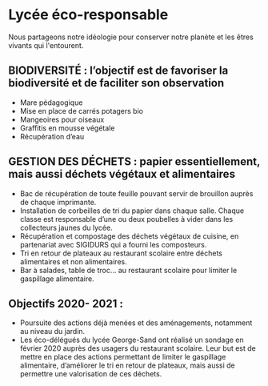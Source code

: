 # Lycée éco-responsable
Nous partageons notre idéologie pour conserver notre planète et les êtres vivants qui l'entourent.

## BIODIVERSITÉ : l’objectif est de favoriser la biodiversité et de faciliter son observation
- Mare pédagogique
- Mise en place de carrés potagers bio
- Mangeoires pour oiseaux
- Graffitis en mousse végétale
- Récupération d’eau

## GESTION DES DÉCHETS : papier essentiellement, mais aussi déchets végétaux et alimentaires
- Bac de récupération de toute feuille pouvant servir de brouillon auprès de chaque imprimante.
- Installation de corbeilles de tri du papier dans chaque salle. Chaque classe est responsable d’une ou deux poubelles à vider dans les collecteurs jaunes du lycée.
- Récupération et compostage des déchets végétaux de cuisine, en partenariat avec SIGIDURS qui a fourni les composteurs.
- Tri en retour de plateaux au restaurant scolaire entre déchets alimentaires et non alimentaires.
- Bar à salades, table de troc… au restaurant scolaire pour limiter le gaspillage alimentaire.

## Objectifs 2020- 2021 :
- Poursuite des actions déjà menées et des aménagements, notamment au niveau du jardin.
- Les éco-délégués du lycée George-Sand ont réalisé un sondage en février 2020 auprès des usagers du restaurant scolaire. Leur but est de mettre en place des actions permettant de limiter le gaspillage alimentaire, d’améliorer le tri en retour de plateaux, mais aussi de permettre une valorisation de ces déchets.
